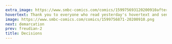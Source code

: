 ```yaml
---
extra_image: https://www.smbc-comics.com/comics/159975693120200910after.png
hovertext: Thank you to everyone who read yesterday's hovertext and sent fake pro-Freud hatemail. You are all heroes.
image: https://www.smbc-comics.com/comics/1599756871-20200910.png
next: demarcation
prev: freudian-2
title: Decisions
---
```

